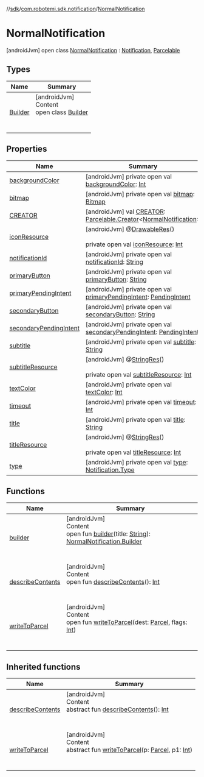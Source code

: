 //[sdk](../../../index.md)/[com.robotemi.sdk.notification](../index.md)/[NormalNotification](index.md)



# NormalNotification  
 [androidJvm] open class [NormalNotification](index.md) : [Notification](../-notification/index.md), [Parcelable](https://developer.android.com/reference/kotlin/android/os/Parcelable.html)   


## Types  
  
|  Name |  Summary | 
|---|---|
| <a name="com.robotemi.sdk.notification/NormalNotification.Builder///PointingToDeclaration/"></a>[Builder](-builder/index.md)| <a name="com.robotemi.sdk.notification/NormalNotification.Builder///PointingToDeclaration/"></a>[androidJvm]  <br>Content  <br>open class [Builder](-builder/index.md)  <br><br><br>|


## Properties  
  
|  Name |  Summary | 
|---|---|
| <a name="com.robotemi.sdk.notification/NormalNotification/backgroundColor/#/PointingToDeclaration/"></a>[backgroundColor](background-color.md)| <a name="com.robotemi.sdk.notification/NormalNotification/backgroundColor/#/PointingToDeclaration/"></a> [androidJvm] private open val [backgroundColor](background-color.md): [Int](https://kotlinlang.org/api/latest/jvm/stdlib/kotlin/-int/index.html)   <br>|
| <a name="com.robotemi.sdk.notification/NormalNotification/bitmap/#/PointingToDeclaration/"></a>[bitmap](bitmap.md)| <a name="com.robotemi.sdk.notification/NormalNotification/bitmap/#/PointingToDeclaration/"></a> [androidJvm] private open val [bitmap](bitmap.md): [Bitmap](https://developer.android.com/reference/kotlin/android/graphics/Bitmap.html)   <br>|
| <a name="com.robotemi.sdk.notification/NormalNotification/CREATOR/#/PointingToDeclaration/"></a>[CREATOR](-c-r-e-a-t-o-r.md)| <a name="com.robotemi.sdk.notification/NormalNotification/CREATOR/#/PointingToDeclaration/"></a> [androidJvm] val [CREATOR](-c-r-e-a-t-o-r.md): [Parcelable.Creator](https://developer.android.com/reference/kotlin/android/os/Parcelable.Creator.html)<[NormalNotification](index.md)>   <br>|
| <a name="com.robotemi.sdk.notification/NormalNotification/iconResource/#/PointingToDeclaration/"></a>[iconResource](icon-resource.md)| <a name="com.robotemi.sdk.notification/NormalNotification/iconResource/#/PointingToDeclaration/"></a> [androidJvm] @[DrawableRes](https://developer.android.com/reference/kotlin/androidx/annotation/DrawableRes.html)()  <br>  <br>private open val [iconResource](icon-resource.md): [Int](https://kotlinlang.org/api/latest/jvm/stdlib/kotlin/-int/index.html)   <br>|
| <a name="com.robotemi.sdk.notification/NormalNotification/notificationId/#/PointingToDeclaration/"></a>[notificationId](notification-id.md)| <a name="com.robotemi.sdk.notification/NormalNotification/notificationId/#/PointingToDeclaration/"></a> [androidJvm] private open val [notificationId](notification-id.md): [String](https://developer.android.com/reference/kotlin/java/lang/String.html)   <br>|
| <a name="com.robotemi.sdk.notification/NormalNotification/primaryButton/#/PointingToDeclaration/"></a>[primaryButton](primary-button.md)| <a name="com.robotemi.sdk.notification/NormalNotification/primaryButton/#/PointingToDeclaration/"></a> [androidJvm] private open val [primaryButton](primary-button.md): [String](https://developer.android.com/reference/kotlin/java/lang/String.html)   <br>|
| <a name="com.robotemi.sdk.notification/NormalNotification/primaryPendingIntent/#/PointingToDeclaration/"></a>[primaryPendingIntent](primary-pending-intent.md)| <a name="com.robotemi.sdk.notification/NormalNotification/primaryPendingIntent/#/PointingToDeclaration/"></a> [androidJvm] private open val [primaryPendingIntent](primary-pending-intent.md): [PendingIntent](https://developer.android.com/reference/kotlin/android/app/PendingIntent.html)   <br>|
| <a name="com.robotemi.sdk.notification/NormalNotification/secondaryButton/#/PointingToDeclaration/"></a>[secondaryButton](secondary-button.md)| <a name="com.robotemi.sdk.notification/NormalNotification/secondaryButton/#/PointingToDeclaration/"></a> [androidJvm] private open val [secondaryButton](secondary-button.md): [String](https://developer.android.com/reference/kotlin/java/lang/String.html)   <br>|
| <a name="com.robotemi.sdk.notification/NormalNotification/secondaryPendingIntent/#/PointingToDeclaration/"></a>[secondaryPendingIntent](secondary-pending-intent.md)| <a name="com.robotemi.sdk.notification/NormalNotification/secondaryPendingIntent/#/PointingToDeclaration/"></a> [androidJvm] private open val [secondaryPendingIntent](secondary-pending-intent.md): [PendingIntent](https://developer.android.com/reference/kotlin/android/app/PendingIntent.html)   <br>|
| <a name="com.robotemi.sdk.notification/NormalNotification/subtitle/#/PointingToDeclaration/"></a>[subtitle](subtitle.md)| <a name="com.robotemi.sdk.notification/NormalNotification/subtitle/#/PointingToDeclaration/"></a> [androidJvm] private open val [subtitle](subtitle.md): [String](https://developer.android.com/reference/kotlin/java/lang/String.html)   <br>|
| <a name="com.robotemi.sdk.notification/NormalNotification/subtitleResource/#/PointingToDeclaration/"></a>[subtitleResource](subtitle-resource.md)| <a name="com.robotemi.sdk.notification/NormalNotification/subtitleResource/#/PointingToDeclaration/"></a> [androidJvm] @[StringRes](https://developer.android.com/reference/kotlin/androidx/annotation/StringRes.html)()  <br>  <br>private open val [subtitleResource](subtitle-resource.md): [Int](https://kotlinlang.org/api/latest/jvm/stdlib/kotlin/-int/index.html)   <br>|
| <a name="com.robotemi.sdk.notification/NormalNotification/textColor/#/PointingToDeclaration/"></a>[textColor](text-color.md)| <a name="com.robotemi.sdk.notification/NormalNotification/textColor/#/PointingToDeclaration/"></a> [androidJvm] private open val [textColor](text-color.md): [Int](https://kotlinlang.org/api/latest/jvm/stdlib/kotlin/-int/index.html)   <br>|
| <a name="com.robotemi.sdk.notification/NormalNotification/timeout/#/PointingToDeclaration/"></a>[timeout](timeout.md)| <a name="com.robotemi.sdk.notification/NormalNotification/timeout/#/PointingToDeclaration/"></a> [androidJvm] private open val [timeout](timeout.md): [Int](https://kotlinlang.org/api/latest/jvm/stdlib/kotlin/-int/index.html)   <br>|
| <a name="com.robotemi.sdk.notification/NormalNotification/title/#/PointingToDeclaration/"></a>[title](title.md)| <a name="com.robotemi.sdk.notification/NormalNotification/title/#/PointingToDeclaration/"></a> [androidJvm] private open val [title](title.md): [String](https://developer.android.com/reference/kotlin/java/lang/String.html)   <br>|
| <a name="com.robotemi.sdk.notification/NormalNotification/titleResource/#/PointingToDeclaration/"></a>[titleResource](title-resource.md)| <a name="com.robotemi.sdk.notification/NormalNotification/titleResource/#/PointingToDeclaration/"></a> [androidJvm] @[StringRes](https://developer.android.com/reference/kotlin/androidx/annotation/StringRes.html)()  <br>  <br>private open val [titleResource](title-resource.md): [Int](https://kotlinlang.org/api/latest/jvm/stdlib/kotlin/-int/index.html)   <br>|
| <a name="com.robotemi.sdk.notification/NormalNotification/type/#/PointingToDeclaration/"></a>[type](type.md)| <a name="com.robotemi.sdk.notification/NormalNotification/type/#/PointingToDeclaration/"></a> [androidJvm] private open val [type](type.md): [Notification.Type](../-notification/-type/index.md)   <br>|


## Functions  
  
|  Name |  Summary | 
|---|---|
| <a name="com.robotemi.sdk.notification/NormalNotification/builder/#java.lang.String/PointingToDeclaration/"></a>[builder](builder.md)| <a name="com.robotemi.sdk.notification/NormalNotification/builder/#java.lang.String/PointingToDeclaration/"></a>[androidJvm]  <br>Content  <br>open fun [builder](builder.md)(title: [String](https://developer.android.com/reference/kotlin/java/lang/String.html)): [NormalNotification.Builder](-builder/index.md)  <br><br><br>|
| <a name="com.robotemi.sdk.notification/NormalNotification/describeContents/#/PointingToDeclaration/"></a>[describeContents](describe-contents.md)| <a name="com.robotemi.sdk.notification/NormalNotification/describeContents/#/PointingToDeclaration/"></a>[androidJvm]  <br>Content  <br>open fun [describeContents](describe-contents.md)(): [Int](https://kotlinlang.org/api/latest/jvm/stdlib/kotlin/-int/index.html)  <br><br><br>|
| <a name="com.robotemi.sdk.notification/NormalNotification/writeToParcel/#android.os.Parcel#int/PointingToDeclaration/"></a>[writeToParcel](write-to-parcel.md)| <a name="com.robotemi.sdk.notification/NormalNotification/writeToParcel/#android.os.Parcel#int/PointingToDeclaration/"></a>[androidJvm]  <br>Content  <br>open fun [writeToParcel](write-to-parcel.md)(dest: [Parcel](https://developer.android.com/reference/kotlin/android/os/Parcel.html), flags: [Int](https://kotlinlang.org/api/latest/jvm/stdlib/kotlin/-int/index.html))  <br><br><br>|


## Inherited functions  
  
|  Name |  Summary | 
|---|---|
| <a name="android.os/Parcelable/describeContents/#/PointingToDeclaration/"></a>[describeContents](../../com.robotemi.sdk.model/-recent-call-model/index.md#%5Bandroid.os%2FParcelable%2FdescribeContents%2F%23%2FPointingToDeclaration%2F%5D%2FFunctions%2F-2100633493)| <a name="android.os/Parcelable/describeContents/#/PointingToDeclaration/"></a>[androidJvm]  <br>Content  <br>abstract fun [describeContents](../../com.robotemi.sdk.model/-recent-call-model/index.md#%5Bandroid.os%2FParcelable%2FdescribeContents%2F%23%2FPointingToDeclaration%2F%5D%2FFunctions%2F-2100633493)(): [Int](https://kotlinlang.org/api/latest/jvm/stdlib/kotlin/-int/index.html)  <br><br><br>|
| <a name="android.os/Parcelable/writeToParcel/#android.os.Parcel#int/PointingToDeclaration/"></a>[writeToParcel](../../com.robotemi.sdk.telepresence/-call-state/index.md#%5Bandroid.os%2FParcelable%2FwriteToParcel%2F%23android.os.Parcel%23int%2FPointingToDeclaration%2F%5D%2FFunctions%2F-2100633493)| <a name="android.os/Parcelable/writeToParcel/#android.os.Parcel#int/PointingToDeclaration/"></a>[androidJvm]  <br>Content  <br>abstract fun [writeToParcel](../../com.robotemi.sdk.telepresence/-call-state/index.md#%5Bandroid.os%2FParcelable%2FwriteToParcel%2F%23android.os.Parcel%23int%2FPointingToDeclaration%2F%5D%2FFunctions%2F-2100633493)(p: [Parcel](https://developer.android.com/reference/kotlin/android/os/Parcel.html), p1: [Int](https://kotlinlang.org/api/latest/jvm/stdlib/kotlin/-int/index.html))  <br><br><br>|

